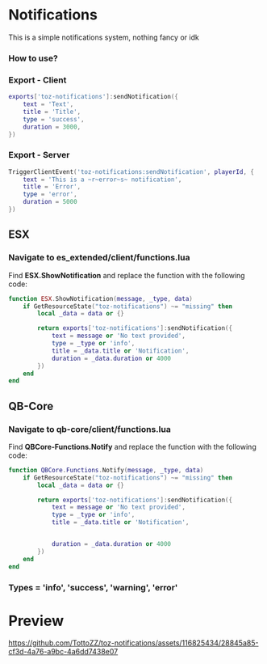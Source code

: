 # Notifications
This is a simple notifications system, nothing fancy or idk


### How to use? 

### Export - Client
> 
```lua
exports['toz-notifications']:sendNotification({
    text = 'Text',
    title = 'Title',
    type = 'success',
    duration = 3000,
})
```
### Export - Server

>
```lua
TriggerClientEvent('toz-notifications:sendNotification', playerId, {
    text = 'This is a ~r~error~s~ notification',
    title = 'Error',
    type = 'error',
    duration = 5000
})
```




## ESX 
### Navigate to es_extended/client/functions.lua
Find **ESX.ShowNotification** and replace the function with the following code:

```lua
function ESX.ShowNotification(message, _type, data)
    if GetResourceState("toz-notifications") ~= "missing" then
        local _data = data or {}

        return exports['toz-notifications']:sendNotification({
            text = message or 'No text provided',
            type = _type or 'info',
            title = _data.title or 'Notification',
            duration = _data.duration or 4000
        })
    end
end
```


## QB-Core 
### Navigate to qb-core/client/functions.lua
Find **QBCore-Functions.Notify** and replace the function with the following code:
```lua
function QBCore.Functions.Notify(message, _type, data)
    if GetResourceState("toz-notifications") ~= "missing" then
        local _data = data or {}

        return exports['toz-notifications']:sendNotification({
            text = message or 'No text provided',
            type = _type or 'info',
            title = _data.title or 'Notification',


            duration = _data.duration or 4000
        })
    end
end
```

### Types = 'info', 'success', 'warning', 'error'


# Preview

https://github.com/TottoZZ/toz-notifications/assets/116825434/28845a85-cf3d-4a76-a9bc-4a6dd7438e07
